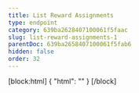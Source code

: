 ```yaml
---
title: List Reward Assignments
type: endpoint
category: 639ba2628407100061f5faac
slug: list-reward-assignments-1
parentDoc: 639ba2658407100061f5fab6
hidden: false
order: 32
---
```

[block:html]
{
  "html": "<style>\n.LanguagePicker-divider { \n  display: none; }\n</style>"
}
[/block]